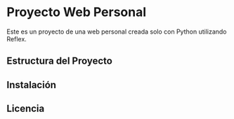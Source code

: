 # Proyecto Web Personal

Este es un proyecto de una web personal creada solo con Python utilizando Reflex.

## Estructura del Proyecto


## Instalación



## Licencia
